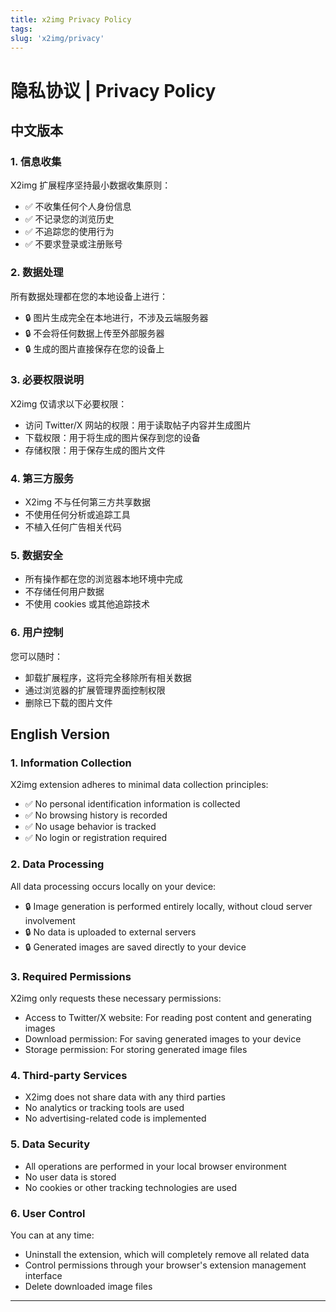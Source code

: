 ```yaml
---
title: x2img Privacy Policy
tags: 
slug: 'x2img/privacy'
---
```


# 隐私协议 | Privacy Policy

## 中文版本

### 1. 信息收集
X2img 扩展程序坚持最小数据收集原则：
- ✅ 不收集任何个人身份信息
- ✅ 不记录您的浏览历史
- ✅ 不追踪您的使用行为
- ✅ 不要求登录或注册账号

### 2. 数据处理
所有数据处理都在您的本地设备上进行：
- 🔒 图片生成完全在本地进行，不涉及云端服务器
- 🔒 不会将任何数据上传至外部服务器
- 🔒 生成的图片直接保存在您的设备上

### 3. 必要权限说明
X2img 仅请求以下必要权限：
- 访问 Twitter/X 网站的权限：用于读取帖子内容并生成图片
- 下载权限：用于将生成的图片保存到您的设备
- 存储权限：用于保存生成的图片文件

### 4. 第三方服务
- X2img 不与任何第三方共享数据
- 不使用任何分析或追踪工具
- 不植入任何广告相关代码

### 5. 数据安全
- 所有操作都在您的浏览器本地环境中完成
- 不存储任何用户数据
- 不使用 cookies 或其他追踪技术

### 6. 用户控制
您可以随时：
- 卸载扩展程序，这将完全移除所有相关数据
- 通过浏览器的扩展管理界面控制权限
- 删除已下载的图片文件

## English Version

### 1. Information Collection
X2img extension adheres to minimal data collection principles:
- ✅ No personal identification information is collected
- ✅ No browsing history is recorded
- ✅ No usage behavior is tracked
- ✅ No login or registration required

### 2. Data Processing
All data processing occurs locally on your device:
- 🔒 Image generation is performed entirely locally, without cloud server involvement
- 🔒 No data is uploaded to external servers
- 🔒 Generated images are saved directly to your device

### 3. Required Permissions
X2img only requests these necessary permissions:
- Access to Twitter/X website: For reading post content and generating images
- Download permission: For saving generated images to your device
- Storage permission: For storing generated image files

### 4. Third-party Services
- X2img does not share data with any third parties
- No analytics or tracking tools are used
- No advertising-related code is implemented

### 5. Data Security
- All operations are performed in your local browser environment
- No user data is stored
- No cookies or other tracking technologies are used

### 6. User Control
You can at any time:
- Uninstall the extension, which will completely remove all related data
- Control permissions through your browser's extension management interface
- Delete downloaded image files

---
